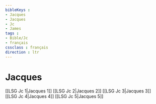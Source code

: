 ```yaml
---
bibleKeys : 
- Jacques
- Jacques
- Jc
- James
tags : 
- Bible/Jc
- français
cssclass : français
direction : ltr
---
```


# Jacques

[[LSG Jc 1|Jacques 1]]
[[LSG Jc 2|Jacques 2]]
[[LSG Jc 3|Jacques 3]]
[[LSG Jc 4|Jacques 4]]
[[LSG Jc 5|Jacques 5]]

